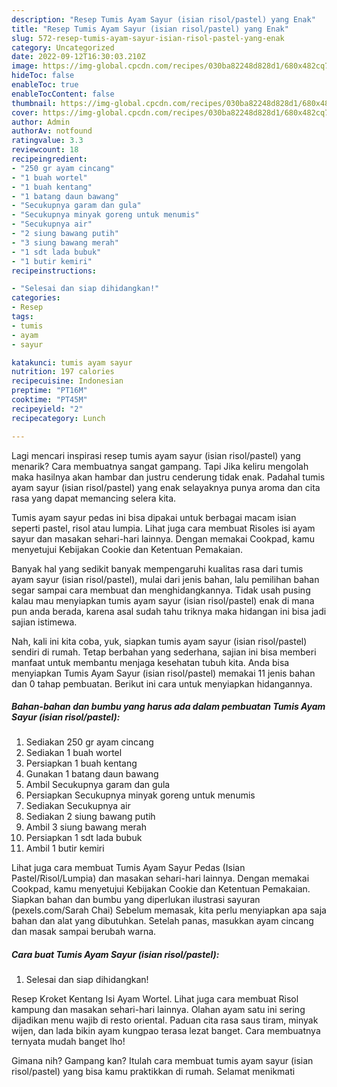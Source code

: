 ```yaml
---
description: "Resep Tumis Ayam Sayur (isian risol/pastel) yang Enak"
title: "Resep Tumis Ayam Sayur (isian risol/pastel) yang Enak"
slug: 572-resep-tumis-ayam-sayur-isian-risol-pastel-yang-enak
category: Uncategorized
date: 2022-09-12T16:30:03.210Z
image: https://img-global.cpcdn.com/recipes/030ba82248d828d1/680x482cq70/tumis-ayam-sayur-isian-risolpastel-foto-resep-utama.jpg
hideToc: false
enableToc: true
enableTocContent: false
thumbnail: https://img-global.cpcdn.com/recipes/030ba82248d828d1/680x482cq70/tumis-ayam-sayur-isian-risolpastel-foto-resep-utama.jpg
cover: https://img-global.cpcdn.com/recipes/030ba82248d828d1/680x482cq70/tumis-ayam-sayur-isian-risolpastel-foto-resep-utama.jpg
author: Admin
authorAv: notfound
ratingvalue: 3.3
reviewcount: 18
recipeingredient:
- "250 gr ayam cincang"
- "1 buah wortel"
- "1 buah kentang"
- "1 batang daun bawang"
- "Secukupnya garam dan gula"
- "Secukupnya minyak goreng untuk menumis"
- "Secukupnya air"
- "2 siung bawang putih"
- "3 siung bawang merah"
- "1 sdt lada bubuk"
- "1 butir kemiri"
recipeinstructions:

- "Selesai dan siap dihidangkan!"
categories:
- Resep
tags:
- tumis
- ayam
- sayur

katakunci: tumis ayam sayur 
nutrition: 197 calories
recipecuisine: Indonesian
preptime: "PT16M"
cooktime: "PT45M"
recipeyield: "2"
recipecategory: Lunch

---
```



Lagi mencari inspirasi resep tumis ayam sayur (isian risol/pastel) yang menarik? Cara membuatnya sangat gampang. Tapi Jika keliru mengolah maka hasilnya akan hambar dan justru cenderung tidak enak. Padahal tumis ayam sayur (isian risol/pastel) yang enak selayaknya punya aroma dan cita rasa yang dapat memancing selera kita.


Tumis ayam sayur pedas ini bisa dipakai untuk berbagai macam isian seperti pastel, risol atau lumpia. Lihat juga cara membuat Risoles isi ayam sayur dan masakan sehari-hari lainnya. Dengan memakai Cookpad, kamu menyetujui Kebijakan Cookie dan Ketentuan Pemakaian.

Banyak hal yang sedikit banyak mempengaruhi kualitas rasa dari tumis ayam sayur (isian risol/pastel), mulai dari jenis bahan, lalu pemilihan bahan segar sampai cara membuat dan menghidangkannya. Tidak usah pusing kalau mau menyiapkan tumis ayam sayur (isian risol/pastel) enak di mana pun anda berada, karena asal sudah tahu triknya maka hidangan ini bisa jadi sajian istimewa.


Nah, kali ini kita coba, yuk, siapkan tumis ayam sayur (isian risol/pastel) sendiri di rumah. Tetap berbahan yang sederhana, sajian ini bisa memberi manfaat untuk membantu menjaga kesehatan tubuh kita. Anda bisa menyiapkan Tumis Ayam Sayur (isian risol/pastel) memakai 11 jenis bahan dan 0 tahap pembuatan. Berikut ini cara untuk menyiapkan hidangannya.

<!--inarticleads1-->

##### Bahan-bahan dan bumbu yang harus ada dalam pembuatan Tumis Ayam Sayur (isian risol/pastel):

1. Sediakan 250 gr ayam cincang
1. Sediakan 1 buah wortel
1. Persiapkan 1 buah kentang
1. Gunakan 1 batang daun bawang
1. Ambil Secukupnya garam dan gula
1. Persiapkan Secukupnya minyak goreng untuk menumis
1. Sediakan Secukupnya air
1. Sediakan 2 siung bawang putih
1. Ambil 3 siung bawang merah
1. Persiapkan 1 sdt lada bubuk
1. Ambil 1 butir kemiri


Lihat juga cara membuat Tumis Ayam Sayur Pedas (Isian Pastel/Risol/Lumpia) dan masakan sehari-hari lainnya. Dengan memakai Cookpad, kamu menyetujui Kebijakan Cookie dan Ketentuan Pemakaian. Siapkan bahan dan bumbu yang diperlukan ilustrasi sayuran (pexels.com/Sarah Chai) Sebelum memasak, kita perlu menyiapkan apa saja bahan dan alat yang dibutuhkan. Setelah panas, masukkan ayam cincang dan masak sampai berubah warna. 

<!--inarticleads2-->

##### Cara buat Tumis Ayam Sayur (isian risol/pastel):


1. Selesai dan siap dihidangkan!

Resep Kroket Kentang Isi Ayam Wortel. Lihat juga cara membuat Risol kampung dan masakan sehari-hari lainnya. Olahan ayam satu ini sering dijadikan menu wajib di resto oriental. Paduan cita rasa saus tiram, minyak wijen, dan lada bikin ayam kungpao terasa lezat banget. Cara membuatnya ternyata mudah banget lho! 

Gimana nih? Gampang kan? Itulah cara membuat tumis ayam sayur (isian risol/pastel) yang bisa kamu praktikkan di rumah. Selamat menikmati
